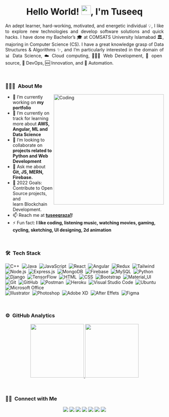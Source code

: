 
<h1 align="center">Hello World! <img src = "https://raw.githubusercontent.com/MartinHeinz/MartinHeinz/master/wave.gif" width = 30px>, I'm Tuseeq</h1>

<p align="justify">An adept learner, hard-working, motivated, and energetic individual 💡, I like to explore new technologies and develop software solutions and quick hacks. I have done my Bachelor’s 🎓 at COMSATS University Islamabad 🏛, majoring in Computer Science (CS). I have a great knowledge grasp of Data Structures & Algorithms ✨, and I’m particularly interested in the domain of 📊 Data Science, ☁️ Cloud computing, 👨🏻‍💻 Web Development, 📜 open source, 🚀 DevOps, 🆕 Innovation, and 🤖 Automation.</p>

<br>


### 👨🏻‍💻 &nbsp;About Me
<a href="#" onClick="return false;">
<p><img align="right" alt="Coding" width="350" style="radius:5em" src="https://cdn.dribbble.com/users/1162077/screenshots/3848914/programmer.gif"></p></a>

- 🔭 I’m currently working on **my portfolio**
- 🌱 I’m currently on track for learning more about **AWS, Angular, ML and Data Science**
- 👯 I’m looking to collaborate on **projects related to Python and Web Development**
- 💬 Ask me about **Git, JS, MERN, Firebase.**
- 🥅 2022 Goals: Contribute to Open Source projects, and learn Blockchain Development.
- 📫 Reach me at **[tuseeqraza1](https://www.linkedin.com/in/tuseeqraza1)**!
- ⚡ Fun fact: **I like coding, listening music, watching movies, gaming, cycling, sketching, UI designing, 2d animation**

<br>

### 🛠 &nbsp;Tech Stack
![C++](https://img.shields.io/badge/-C++-05122A?style=flat&logo=C%2B%2B&logoColor=00599C)&nbsp;
![Java](https://img.shields.io/badge/-Java-05122A?style=flat&logo=Java&logoColor=FFA518)&nbsp;
![JavaScript](https://img.shields.io/badge/-JavaScript-05122A?style=flat&logo=javascript)&nbsp;
![React](https://img.shields.io/badge/-React-05122A?style=flat&logo=react)&nbsp;
![Angular](https://img.shields.io/badge/Angular-05122A?style=flat&logo=angularjs&logoColor=red)&nbsp;
![Redux](https://img.shields.io/badge/-Redux-05122A?style=flat&logo=redux)&nbsp;
![Tailwind](https://img.shields.io/badge/-Tailwind_CSS-05122A?style=flat&&logo=tailwind-css)&nbsp;
![Node.js](https://img.shields.io/badge/-Node.js-05122A?style=flat&logo=node.js)&nbsp;
![Express.js](https://img.shields.io/badge/-Express.js-05122A?style=flat&logo=expressjs)&nbsp;
![MongoDB](https://img.shields.io/badge/-MongoDB-05122A?style=flat&logo=mongodb)&nbsp;
![Firebase](https://img.shields.io/badge/-Firebase-05122A?style=flat&logo=Firebase)&nbsp;
![MySQL](https://img.shields.io/badge/MySQL-05122A?style=flat&logo=mysql)&nbsp;
![Python](https://img.shields.io/badge/-Python-05122A?style=flat&logo=python)&nbsp;
![Django](https://img.shields.io/badge/-Django-05122A?style=flat&logo=django&logoColor=white)&nbsp;
![TensorFlow](https://img.shields.io/badge/-TensorFlow-05122A?style=flat&logo=tensor-flow)&nbsp;
![HTML](https://img.shields.io/badge/-HTML-05122A?style=flat&logo=HTML5)&nbsp;
![CSS](https://img.shields.io/badge/-CSS-05122A?style=flat&logo=CSS3&logoColor=1572B6)&nbsp;
![Bootstrap](https://img.shields.io/badge/-Bootstrap-05122A?style=flat&logo=bootstrap&logoColor=563D7C)&nbsp;
![Material_UI](https://img.shields.io/badge/-Material_UI-05122A?style=flat&logo=material-ui)&nbsp;\
![Git](https://img.shields.io/badge/-Git-05122A?style=flat&logo=git)&nbsp;
![GitHub](https://img.shields.io/badge/-GitHub-05122A?style=flat&logo=github)&nbsp;
![Postman](https://img.shields.io/badge/Postman-05122A?style=flat&logo=postman)&nbsp;
![Heroku](https://img.shields.io/badge/-Heroku-05122A?style=flat&logo=heroku)&nbsp;
![Visual Studio Code](https://img.shields.io/badge/-Visual%20Studio%20Code-05122A?style=flat&logo=visual-studio-code&logoColor=007ACC)&nbsp;
![Ubuntu](https://img.shields.io/badge/-Ubuntu-05122A?style=flat-square&logo=ubuntu)&nbsp;
![Microsoft Office](https://img.shields.io/badge/Microsoft_Office-05122A?style=flat&logo=microsoft-office&logoColor=white)&nbsp;\
![Illustrator](https://img.shields.io/badge/-Illustrator-05122A?style=flat&logo=adobe-illustrator)&nbsp;
![Photoshop](https://img.shields.io/badge/-Photoshop-05122A?style=flat&logo=adobe-photoshop)&nbsp;
![Adobe XD](https://img.shields.io/badge/Adobe%20XD-05122A?style=flat&logo=Adobe%20XD)&nbsp;
![After Effets](https://img.shields.io/badge/-After%20Effects-05122A?style=flat&logo=adobe-after-effects)&nbsp;
![Figma](https://img.shields.io/badge/Figma-05122A?style=flat&logo=figma)&nbsp;

<br>

### ⚙️ &nbsp;GitHub Analytics
<p align="center">
<a href="#" onClick="return false;">
  <img height="170em" src="https://github-readme-stats-eight-theta.vercel.app/api?username=tuseeqraza1&show_icons=true&theme=vue-light&include_all_commits=true&count_private=true" />
  <img height="170em" src="https://github-readme-stats-eight-theta.vercel.app/api/top-langs/?username=tuseeqraza1&count_private_repo=true&layout=compact&theme=vue-light" />
</a>
</p>

<br>

### 🤝🏻 &nbsp;Connect with Me
<p align="center">
<a href="https://linkedin.com/in/tuseeqraza1"><img src="https://img.shields.io/badge/-Tuseeq%20Ahmed%20Raza-0077B5?style=flat&logo=Linkedin&logoColor=white"/></a>
<a href="mailto:tuseeqraza1@gmail.com"><img src="https://img.shields.io/badge/-tuseeqraza1-D14836?style=flat&logo=Gmail&logoColor=white"/></a>
<a href="https://twitter.com/tuseeqraza1"><img src="https://img.shields.io/badge/-@tuseeqraza1-00acee?style=flat&logo=Twitter&logoColor=white"/></a>
<a href="https://facebook.com/tuseeqraza1"><img src="https://img.shields.io/badge/-@tuseeqraza1-1877F2?style=flat&logo=Facebook&logoColor=white"/></a>
<a href="https://instagram.com/tuseeqraza1"><img src="https://img.shields.io/badge/-@tuseeqraza1-E4405F?style=flat&logo=Instagram&logoColor=white"/></a>
<a href="https://www.behance.net/tuseeqraza1"><img src="https://img.shields.io/badge/-@tuseeqraza1-1769FF?style=flat&logo=Behance&logoColor=white"/></a>
<a href="https://www.hackerrank.com/tuseeqraza1"><img src="https://img.shields.io/badge/-@tuseeqraza1-2EC866?style=flat&logo=HackerRank&logoColor=white"/></a>
</p>

